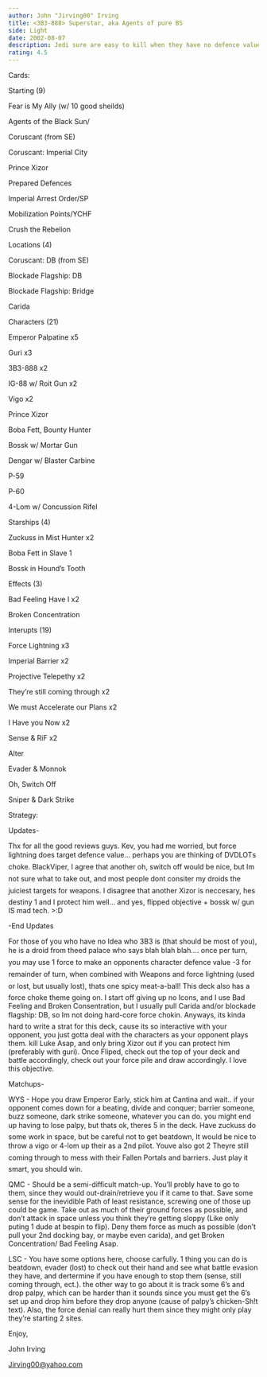 ```yaml
---
author: John "Jirving00" Irving
title: <3B3-888> Superstar, aka Agents of pure BS
side: Light
date: 2002-08-07
description: Jedi sure are easy to kill when they have no defence value.
rating: 4.5
---
```

Cards: 

Starting (9)
Fear is My Ally (w/ 10 good sheilds)
Agents of the Black Sun/
Coruscant (from SE)
Coruscant: Imperial City
Prince Xizor
Prepared Defences
Imperial Arrest Order/SP
Mobilization Points/YCHF
Crush the Rebelion

Locations (4)
Coruscant: DB (from SE)
Blockade Flagship: DB
Blockade Flagship: Bridge
Carida

Characters (21)
Emperor Palpatine x5
Guri x3
3B3-888 x2
IG-88 w/ Roit Gun x2
Vigo x2
Prince Xizor
Boba Fett, Bounty Hunter
Bossk w/ Mortar Gun
Dengar w/ Blaster Carbine
P-59
P-60
4-Lom w/ Concussion Rifel

Starships (4)
Zuckuss in Mist Hunter x2
Boba Fett in Slave 1
Bossk in Hound’s Tooth

Effects (3)
Bad Feeling Have I x2
Broken Concentration

Interupts (19)
Force Lightning x3
Imperial Barrier x2
Projective Telepethy x2
They’re still coming through x2
We must Accelerate our Plans x2
I Have you Now x2
Sense & RiF x2
Alter
Evader & Monnok
Oh, Switch Off
Sniper & Dark Strike 

Strategy: 

Updates-
Thx for all the good reviews guys. Kev, you had me worried, but force lightning does target defence value... perhaps you are thinking of DVDLOTs choke. BlackViper, I agree that another oh, switch off would be nice, but Im not sure what to take out, and most people dont consiter my droids the juiciest targets for weapons. I disagree that another Xizor is neccesary, hes destiny 1 and I protect him well... and yes, flipped objective + bossk w/ gun IS mad tech.  >:D
-End Updates

For those of you who have no Idea who 3B3 is (that should be most of you), he is a droid from theed palace who says blah blah blah.... once per turn, you may use 1 force to make an opponents character defence value -3 for remainder of turn, when combined with Weapons and force lightning (used or lost, but usually lost), thats one spicy meat-a-ball! This deck also has a force choke theme going on. I start off giving up no Icons, and I use Bad Feeling and Broken Consentration, but I usually pull Carida and/or blockade flagship: DB, so Im not doing hard-core force chokin. Anyways, its kinda hard to write a strat for this deck, cause its so interactive with your opponent, you just gotta deal with the characters as your opponent plays them. kill Luke Asap, and only bring Xizor out if you can protect him (preferably with guri). Once Fliped, check out the top of your deck and battle accordingly, check out your force pile and draw accordingly. I love this objective.

Matchups-
WYS - Hope you draw Emperor Early, stick him at Cantina and wait.. if your opponent comes down for a beating, divide and conquer; barrier someone, buzz someone, dark strike someone, whatever you can do. you might end up having to lose palpy, but thats ok, theres 5 in the deck. Have zuckuss do some work in space, but be careful not to get beatdown, It would be nice to throw a vigo or 4-lom up their as a 2nd pilot. Youve also got 2 Theyre still coming through to mess with their Fallen Portals and barriers. Just play it smart, you should win.

QMC - Should be a semi-difficult match-up. You’ll probly have to go to them, since they would out-drain/retrieve you if it came to that. Save some sense for the inevidible Path of least resistance, screwing one of those up could be game. Take out as much of their ground forces as possible, and don’t attack in space unless you think they’re getting sloppy (Like only puting 1 dude at bespin to flip). Deny them force as much as possible (don’t pull your 2nd docking bay, or maybe even carida), and get Broken Concentration/ Bad Feeling Asap.

LSC - You have some options here, choose carfully. 1 thing you can do is beatdown, evader (lost) to check out their hand and see what battle evasion they have, and dertermine if you have enough to stop them (sense, still coming through, ect.). the other way to go about it is track some 6’s and drop palpy, which can be harder than it sounds since you must get the 6’s set up and drop him before they drop anyone (cause of palpy’s chicken-Sh!t text). Also, the force denial can really hurt them since they might only play they’re starting 2 sites.

Enjoy,
John Irving
Jirving00@yahoo.com 
